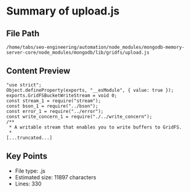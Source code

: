 # Summary of upload.js
  
## File Path
`/home/tabs/seo-engineering/automation/node_modules/mongodb-memory-server-core/node_modules/mongodb/lib/gridfs/upload.js`

## Content Preview
```
"use strict";
Object.defineProperty(exports, "__esModule", { value: true });
exports.GridFSBucketWriteStream = void 0;
const stream_1 = require("stream");
const bson_1 = require("../bson");
const error_1 = require("../error");
const write_concern_1 = require("./../write_concern");
/**
 * A writable stream that enables you to write buffers to GridFS.
 *
[...truncated...]
```

## Key Points
- File type: .js
- Estimated size: 11897 characters
- Lines: 330
